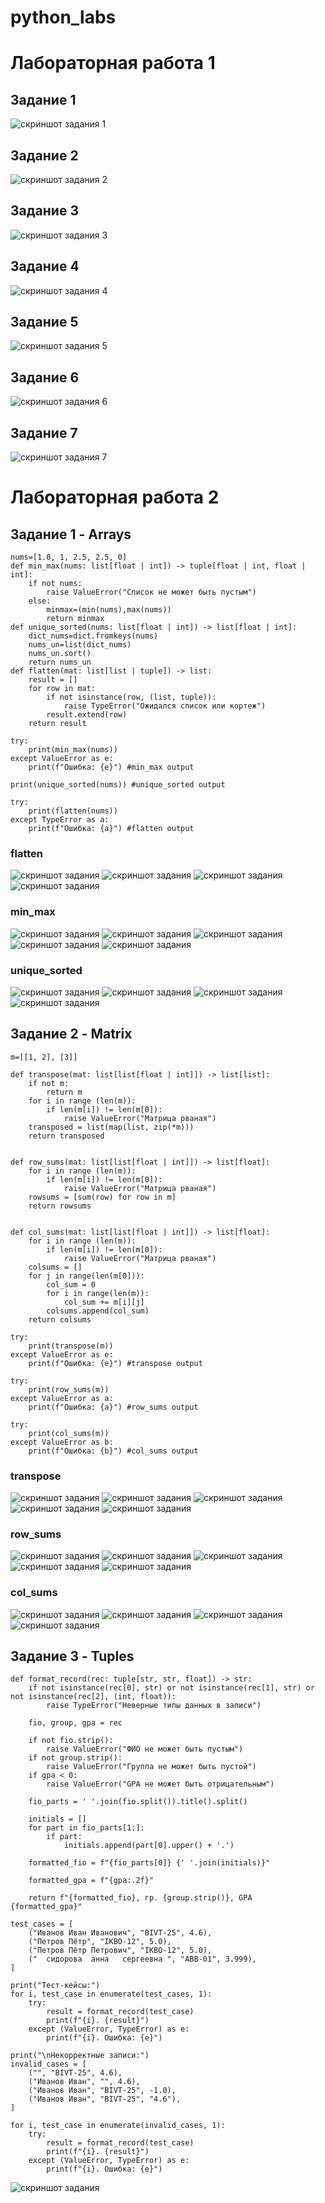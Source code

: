 # python_labs

# Лабораторная работа 1
## Задание 1
![скриншот задания 1](images/lab01/img01.png)
## Задание 2
![скриншот задания 2](images/lab01/img02.png)
## Задание 3
![скриншот задания 3](images/lab01/img03.png)
## Задание 4
![скриншот задания 4](images/lab01/img04.png)
## Задание 5
![скриншот задания 5](images/lab01/img05.png)
## Задание 6
![скриншот задания 6](images/lab01/img06.png)
## Задание 7
![скриншот задания 7](images/lab01/img07.png)
# Лабораторная работа 2
## Задание 1 - Arrays
    nums=[1.0, 1, 2.5, 2.5, 0]
    def min_max(nums: list[float | int]) -> tuple[float | int, float | int]:
        if not nums:
            raise ValueError("Список не может быть пустым")
        else:
            minmax=(min(nums),max(nums))
            return minmax
    def unique_sorted(nums: list[float | int]) -> list[float | int]:
        dict_nums=dict.fromkeys(nums)
        nums_un=list(dict_nums)
        nums_un.sort()
        return nums_un
    def flatten(mat: list[list | tuple]) -> list:
        result = []
        for row in mat:
            if not isinstance(row, (list, tuple)):
                raise TypeError("Ожидался список или кортеж")
            result.extend(row)
        return result 
    
    try:      
        print(min_max(nums))
    except ValueError as e:
        print(f"Ошибка: {e}") #min_max output
    
    print(unique_sorted(nums)) #unique_sorted output
    
    try:
        print(flatten(nums))
    except TypeError as a:
        print(f"Ошибка: {a}") #flatten output
### flatten
![скриншот задания](images\lab02\arrays\flatten\arrays_flatten1.png)
![скриншот задания](images\lab02\arrays\flatten\arrays_flatten2.png)
![скриншот задания](images\lab02\arrays\flatten\arrays_flatten3.png)
![скриншот задания](images\lab02\arrays\flatten\arrays_flatten4.png)
### min_max
![скриншот задания](images\lab02\arrays\min_max\arrays_min_max1.png)
![скриншот задания](images\lab02\arrays\min_max\arrays_min_max2.png)
![скриншот задания](images\lab02\arrays\min_max\arrays_min_max3.png)
![скриншот задания](images\lab02\arrays\min_max\arrays_min_max4.png)
![скриншот задания](images\lab02\arrays\min_max\arrays_min_max5.png)
### unique_sorted
![скриншот задания](images\lab02\arrays\unique_sorted\arrays_unique_sorted1.png)
![скриншот задания](images\lab02\arrays\unique_sorted\arrays_unique_sorted2.png)
![скриншот задания](images\lab02\arrays\unique_sorted\arrays_unique_sorted3.png)
![скриншот задания](images\lab02\arrays\unique_sorted\arrays_unique_sorted4.png)
## Задание 2 - Matrix
    m=[[1, 2], [3]]
    
    def transpose(mat: list[list[float | int]]) -> list[list]:
        if not m:
            return m
        for i in range (len(m)):
            if len(m[i]) != len(m[0]):
                raise ValueError("Матрица рваная")
        transposed = list(map(list, zip(*m)))
        return transposed
    
    
    def row_sums(mat: list[list[float | int]]) -> list[float]:
        for i in range (len(m)):
            if len(m[i]) != len(m[0]):
                raise ValueError("Матрица рваная")
        rowsums = [sum(row) for row in m]
        return rowsums
    
    
    def col_sums(mat: list[list[float | int]]) -> list[float]:
        for i in range (len(m)):
            if len(m[i]) != len(m[0]):
                raise ValueError("Матрица рваная")
        colsums = []
        for j in range(len(m[0])):  
            col_sum = 0
            for i in range(len(m)):  
                col_sum += m[i][j]
            colsums.append(col_sum)
        return colsums
                
    try:
        print(transpose(m))
    except ValueError as e:
        print(f"Ошибка: {e}") #transpose output
    
    try:
        print(row_sums(m))
    except ValueError as a:
        print(f"Ошибка: {a}") #row_sums output
    
    try:
        print(col_sums(m))
    except ValueError as b:
        print(f"Ошибка: {b}") #col_sums output
### transpose
![скриншот задания](\images\lab02\matrix\transpose\matrix_transpose1.png)
![скриншот задания](images\lab02\matrix\transpose\matrix_transpose2.png)
![скриншот задания](images\lab02\matrix\transpose\matrix_transpose3.png)
![скриншот задания](images\lab02\matrix\transpose\matrix_transpose4.png)
![скриншот задания](images\lab02\matrix\transpose\matrix_transpose5.png)
### row_sums
![скриншот задания](images\lab02\matrix\row_sums\matrix_row_sums1.png)
![скриншот задания](images\lab02\matrix\row_sums\matrix_row_sums2.png)
![скриншот задания](images\lab02\matrix\row_sums\matrix_row_sums3.png)
![скриншот задания](images\lab02\matrix\row_sums\matrix_row_sums4.png)
![скриншот задания](images\lab02\matrix\row_sums\matrix_row_sums5.png)
### col_sums
![скриншот задания](images\lab02\matrix\col_sums\matrix_col_sums1.png)
![скриншот задания](images\lab02\matrix\col_sums\matrix_col_sums2.png)
![скриншот задания](images\lab02\matrix\col_sums\matrix_col_sums3.png)
![скриншот задания](images\lab02\matrix\col_sums\matrix_col_sums4.png)
## Задание 3 - Tuples
    def format_record(rec: tuple[str, str, float]) -> str:
        if not isinstance(rec[0], str) or not isinstance(rec[1], str) or not isinstance(rec[2], (int, float)):
            raise TypeError("Неверные типы данных в записи")
        
        fio, group, gpa = rec
        
        if not fio.strip():
            raise ValueError("ФИО не может быть пустым")
        if not group.strip():
            raise ValueError("Группа не может быть пустой")
        if gpa < 0:
            raise ValueError("GPA не может быть отрицательным")
        
        fio_parts = ' '.join(fio.split()).title().split()
        
        initials = []
        for part in fio_parts[1:]:  
            if part:  
                initials.append(part[0].upper() + '.')
        
        formatted_fio = f"{fio_parts[0]} {' '.join(initials)}"
        
        formatted_gpa = f"{gpa:.2f}"
        
        return f"{formatted_fio}, гр. {group.strip()}, GPA {formatted_gpa}"
    
    test_cases = [
        ("Иванов Иван Иванович", "BIVT-25", 4.6),
        ("Петров Пётр", "IKBO-12", 5.0),
        ("Петров Пётр Петрович", "IKBO-12", 5.0),
        ("  сидорова  анна   сергеевна ", "ABB-01", 3.999),
    ]
    
    print("Тест-кейсы:")
    for i, test_case in enumerate(test_cases, 1):
        try:
            result = format_record(test_case)
            print(f"{i}. {result}")
        except (ValueError, TypeError) as e:
            print(f"{i}. Ошибка: {e}")
    
    print("\nНекорректные записи:")
    invalid_cases = [
        ("", "BIVT-25", 4.6),  
        ("Иванов Иван", "", 4.6),  
        ("Иванов Иван", "BIVT-25", -1.0),  
        ("Иванов Иван", "BIVT-25", "4.6"),  
    ]
    
    for i, test_case in enumerate(invalid_cases, 1):
        try:
            result = format_record(test_case)
            print(f"{i}. {result}")
        except (ValueError, TypeError) as e:
            print(f"{i}. Ошибка: {e}")
![скриншот задания](images\lab02\tuples\tuples.png)
